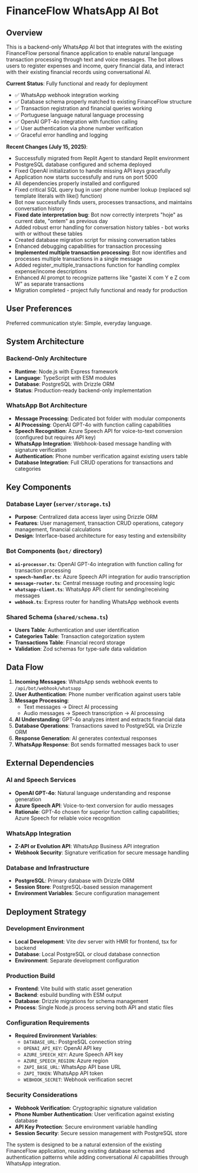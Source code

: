 # FinanceFlow WhatsApp AI Bot

## Overview

This is a backend-only WhatsApp AI bot that integrates with the existing FinanceFlow personal finance application to enable natural language transaction processing through text and voice messages. The bot allows users to register expenses and income, query financial data, and interact with their existing financial records using conversational AI.

**Current Status**: Fully functional and ready for deployment
- ✅ WhatsApp webhook integration working
- ✅ Database schema properly matched to existing FinanceFlow structure
- ✅ Transaction registration and financial queries working
- ✅ Portuguese language natural language processing
- ✅ OpenAI GPT-4o integration with function calling
- ✅ User authentication via phone number verification
- ✅ Graceful error handling and logging

**Recent Changes (July 15, 2025)**:
- Successfully migrated from Replit Agent to standard Replit environment
- PostgreSQL database configured and schema deployed 
- Fixed OpenAI initialization to handle missing API keys gracefully
- Application now starts successfully and runs on port 5000
- All dependencies properly installed and configured
- Fixed critical SQL query bug in user phone number lookup (replaced sql template literals with like() function)
- Bot now successfully finds users, processes transactions, and maintains conversation history
- **Fixed date interpretation bug**: Bot now correctly interprets "hoje" as current date, "ontem" as previous day
- Added robust error handling for conversation history tables - bot works with or without these tables
- Created database migration script for missing conversation tables
- Enhanced debugging capabilities for transaction processing
- **Implemented multiple transaction processing**: Bot now identifies and processes multiple transactions in a single message
- Added register_multiple_transactions function for handling complex expense/income descriptions
- Enhanced AI prompt to recognize patterns like "gastei X com Y e Z com W" as separate transactions
- Migration completed - project fully functional and ready for production

## User Preferences

Preferred communication style: Simple, everyday language.

## System Architecture

### Backend-Only Architecture
- **Runtime**: Node.js with Express framework
- **Language**: TypeScript with ESM modules
- **Database**: PostgreSQL with Drizzle ORM
- **Status**: Production-ready backend-only implementation

### WhatsApp Bot Architecture
- **Message Processing**: Dedicated bot folder with modular components
- **AI Processing**: OpenAI GPT-4o with function calling capabilities
- **Speech Recognition**: Azure Speech API for voice-to-text conversion (configured but requires API key)
- **WhatsApp Integration**: Webhook-based message handling with signature verification
- **Authentication**: Phone number verification against existing users table
- **Database Integration**: Full CRUD operations for transactions and categories

## Key Components

### Database Layer (`server/storage.ts`)
- **Purpose**: Centralized data access layer using Drizzle ORM
- **Features**: User management, transaction CRUD operations, category management, financial calculations
- **Design**: Interface-based architecture for easy testing and extensibility

### Bot Components (`bot/` directory)
- **`ai-processor.ts`**: OpenAI GPT-4o integration with function calling for transaction processing
- **`speech-handler.ts`**: Azure Speech API integration for audio transcription
- **`message-router.ts`**: Central message routing and processing logic
- **`whatsapp-client.ts`**: WhatsApp API client for sending/receiving messages
- **`webhook.ts`**: Express router for handling WhatsApp webhook events

### Shared Schema (`shared/schema.ts`)
- **Users Table**: Authentication and user identification
- **Categories Table**: Transaction categorization system
- **Transactions Table**: Financial record storage
- **Validation**: Zod schemas for type-safe data validation

## Data Flow

1. **Incoming Messages**: WhatsApp sends webhook events to `/api/bot/webhook/whatsapp`
2. **User Authentication**: Phone number verification against users table
3. **Message Processing**: 
   - Text messages → Direct AI processing
   - Audio messages → Speech transcription → AI processing
4. **AI Understanding**: GPT-4o analyzes intent and extracts financial data
5. **Database Operations**: Transactions saved to PostgreSQL via Drizzle ORM
6. **Response Generation**: AI generates contextual responses
7. **WhatsApp Response**: Bot sends formatted messages back to user

## External Dependencies

### AI and Speech Services
- **OpenAI GPT-4o**: Natural language understanding and response generation
- **Azure Speech API**: Voice-to-text conversion for audio messages
- **Rationale**: GPT-4o chosen for superior function calling capabilities; Azure Speech for reliable voice recognition

### WhatsApp Integration
- **Z-API or Evolution API**: WhatsApp Business API integration
- **Webhook Security**: Signature verification for secure message handling

### Database and Infrastructure
- **PostgreSQL**: Primary database with Drizzle ORM
- **Session Store**: PostgreSQL-based session management
- **Environment Variables**: Secure configuration management

## Deployment Strategy

### Development Environment
- **Local Development**: Vite dev server with HMR for frontend, tsx for backend
- **Database**: Local PostgreSQL or cloud database connection
- **Environment**: Separate development configuration

### Production Build
- **Frontend**: Vite build with static asset generation
- **Backend**: esbuild bundling with ESM output
- **Database**: Drizzle migrations for schema management
- **Process**: Single Node.js process serving both API and static files

### Configuration Requirements
- **Required Environment Variables**:
  - `DATABASE_URL`: PostgreSQL connection string
  - `OPENAI_API_KEY`: OpenAI API key
  - `AZURE_SPEECH_KEY`: Azure Speech API key
  - `AZURE_SPEECH_REGION`: Azure region
  - `ZAPI_BASE_URL`: WhatsApp API base URL
  - `ZAPI_TOKEN`: WhatsApp API token
  - `WEBHOOK_SECRET`: Webhook verification secret

### Security Considerations
- **Webhook Verification**: Cryptographic signature validation
- **Phone Number Authentication**: User verification against existing database
- **API Key Protection**: Secure environment variable handling
- **Session Security**: Secure session management with PostgreSQL store

The system is designed to be a natural extension of the existing FinanceFlow application, reusing existing database schemas and authentication patterns while adding conversational AI capabilities through WhatsApp integration.